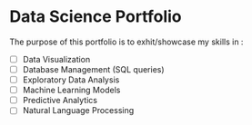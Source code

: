 # Data Science Portfolio

The purpose of this portfolio is to exhit/showcase my skills in :

- [ ] Data Visualization
- [ ] Database Management (SQL queries)
- [ ] Exploratory Data Analysis
- [ ] Machine Learning Models
- [ ] Predictive Analytics
- [ ] Natural Language Processing
